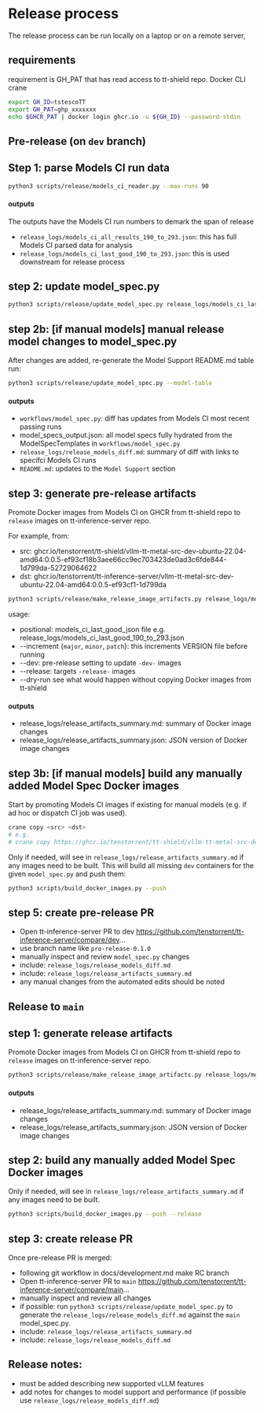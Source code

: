# Release process

The release process can be run locally on a laptop or on a remote server, 

## requirements
requirement is GH_PAT that has read access to tt-shield repo. 
Docker CLI
crane

```bash
export GH_ID=tstescoTT
export GH_PAT=ghp_xxxxxxx
echo $GHCR_PAT | docker login ghcr.io -u ${GH_ID} --password-stdin
```

## Pre-release (on `dev` branch)

## Step 1: parse Models CI run data

```bash
python3 scripts/release/models_ci_reader.py --max-runs 90
```

#### outputs
The outputs have the Models CI run numbers to demark the span of release
- `release_logs/models_ci_all_results_190_to_293.json`: this has full Models CI parsed data for analysis
- `release_logs/models_ci_last_good_190_to_293.json`: this is used downstream for release process

## step 2: update model_spec.py


```bash
python3 scripts/release/update_model_spec.py release_logs/models_ci_last_good_190_to_293.json
```

## step 2b: [if manual models] manual release model changes to model_spec.py

After changes are added, re-generate the Model Support README.md table run:

```bash
python3 scripts/release/update_model_spec.py --model-table
```

#### outputs

- `workflows/model_spec.py`: diff has updates from Models CI most recent passing runs
- model_specs_output.json: all model specs fully hydrated from the ModelSpecTemplates in `workflows/model_spec.py`
- `release_logs/release_models_diff.md`: summary of diff with links to specifci Models CI runs
- `README.md`: updates to the `Model Support` section

## step 3: generate pre-release artifacts

Promote Docker images from Models CI on GHCR from tt-shield repo to `release` images on tt-inference-server repo. 

For example, from:
- src: ghcr.io/tenstorrent/tt-shield/vllm-tt-metal-src-dev-ubuntu-22.04-amd64:0.0.5-ef93cf18b3aee66cc9ec703423de0ad3c6fde844-1d799da-52729064622
- dst: ghcr.io/tenstorrent/tt-inference-server/vllm-tt-metal-src-dev-ubuntu-22.04-amd64:0.0.5-ef93cf1-1d799da

```bash
python3 scripts/release/make_release_image_artifacts.py release_logs/models_ci_last_good_190_to_293.json --increment minor --dev
```

usage:
* positional: models_ci_last_good_json file e.g. release_logs/models_ci_last_good_190_to_293.json
* --increment {`major`, `minor`, `patch`}: this increments VERSION file before running
* --dev: pre-release setting to update `-dev-` images
* --release: targets `-release-` images
* --dry-run see what would happen without copying Docker images from tt-shield

#### outputs

- release_logs/release_artifacts_summary.md: summary of Docker image changes
- release_logs/release_artifacts_summary.json: JSON version of Docker image changes

## step 3b: [if manual models] build any manually added Model Spec Docker images

Start by promoting Models CI images if existing for manual models (e.g. if ad hoc or dispatch  CI job was used).
```bash
crane copy <src> <dst>
# e.g.
# crane copy https://ghcr.io/tenstorrent/tt-shield/vllm-tt-metal-src-dev-ubuntu-22.04-amd64:0.0.5-f8f27288d6da50c0ac7fe8afce3c7e6db3b5f27f-91dddb0-52470823821 https://ghcr.io/tenstorrent/tt-inference-server/vllm-tt-metal-src-dev-ubuntu-22.04-amd64:0.1.0-f8f2728-91dddb0
```

Only if needed, will see in `release_logs/release_artifacts_summary.md` if any images need to be built.
This will build all missing `dev` containers for the given `model_spec.py` and push them:
```bash
python3 scripts/build_docker_images.py --push
```

## step 5: create pre-release PR

* Open tt-inference-server PR to dev https://github.com/tenstorrent/tt-inference-server/compare/dev...
* use branch name like `pre-release-0.1.0`
* manually inspect and review `model_spec.py` changes
* include: `release_logs/release_models_diff.md`
* include: `release_logs/release_artifacts_summary.md`
* any manual changes from the automated edits should be noted

## Release to `main`

## step 1: generate release artifacts

Promote Docker images from Models CI on GHCR from tt-shield repo to `release` images on tt-inference-server repo. 

```bash
python3 scripts/release/make_release_image_artifacts.py release_logs/models_ci_last_good_190_to_293.json --release
```

#### outputs

- release_logs/release_artifacts_summary.md: summary of Docker image changes
- release_logs/release_artifacts_summary.json: JSON version of Docker image changes

## step 2: build any manually added Model Spec Docker images

Only if needed, will see in `release_logs/release_artifacts_summary.md` if any images need to be built.
```bash
python3 scripts/build_docker_images.py --push --release
```

## step 3: create release PR

Once pre-release PR is merged:
* following git workflow in docs/development.md make RC branch 
* Open tt-inference-server PR to `main` https://github.com/tenstorrent/tt-inference-server/compare/main...
* manually inspect and review all changes
* if possible: run `python3 scripts/release/update_model_spec.py` to generate the `release_logs/release_models_diff.md` against the `main` model_spec.py.
* include: `release_logs/release_artifacts_summary.md`
* include: `release_logs/release_models_diff.md`

## Release notes:

* must be added describing new supported vLLM features 
* add notes for changes to model support and performance (if possible use `release_logs/release_models_diff.md`)
